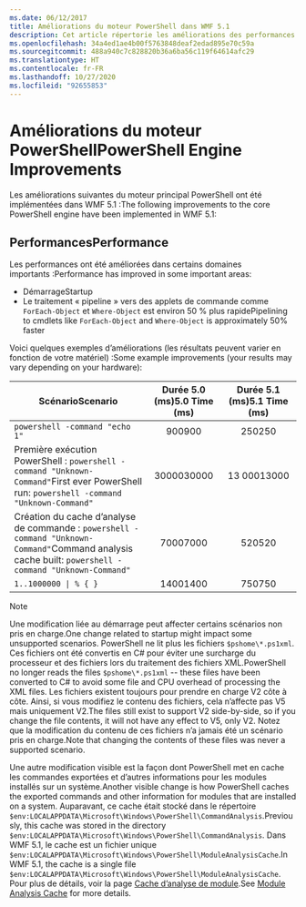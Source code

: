 ```yaml
---
ms.date: 06/12/2017
title: Améliorations du moteur PowerShell dans WMF 5.1
description: Cet article répertorie les améliorations des performances apportées à Windows PowerShell 5.1
ms.openlocfilehash: 34a4ed1ae4b00f5763848deaf2edad895e70c59a
ms.sourcegitcommit: 488a940c7c828820b36a6ba56c119f64614afc29
ms.translationtype: HT
ms.contentlocale: fr-FR
ms.lasthandoff: 10/27/2020
ms.locfileid: "92655853"
---
```

# <a name="powershell-engine-improvements"></a><span data-ttu-id="736fe-103">Améliorations du moteur PowerShell</span><span class="sxs-lookup"><span data-stu-id="736fe-103">PowerShell Engine Improvements</span></span>

<span data-ttu-id="736fe-104">Les améliorations suivantes du moteur principal PowerShell ont été implémentées dans WMF 5.1 :</span><span class="sxs-lookup"><span data-stu-id="736fe-104">The following improvements to the core PowerShell engine have been implemented in WMF 5.1:</span></span>

## <a name="performance"></a><span data-ttu-id="736fe-105">Performances</span><span class="sxs-lookup"><span data-stu-id="736fe-105">Performance</span></span>

<span data-ttu-id="736fe-106">Les performances ont été améliorées dans certains domaines importants :</span><span class="sxs-lookup"><span data-stu-id="736fe-106">Performance has improved in some important areas:</span></span>

- <span data-ttu-id="736fe-107">Démarrage</span><span class="sxs-lookup"><span data-stu-id="736fe-107">Startup</span></span>
- <span data-ttu-id="736fe-108">Le traitement « pipeline » vers des applets de commande comme `ForEach-Object` et `Where-Object` est environ 50 % plus rapide</span><span class="sxs-lookup"><span data-stu-id="736fe-108">Pipelining to cmdlets like `ForEach-Object` and `Where-Object` is approximately 50% faster</span></span>

<span data-ttu-id="736fe-109">Voici quelques exemples d’améliorations (les résultats peuvent varier en fonction de votre matériel) :</span><span class="sxs-lookup"><span data-stu-id="736fe-109">Some example improvements (your results may vary depending on your hardware):</span></span>

| <span data-ttu-id="736fe-110">Scénario</span><span class="sxs-lookup"><span data-stu-id="736fe-110">Scenario</span></span> | <span data-ttu-id="736fe-111">Durée 5.0 (ms)</span><span class="sxs-lookup"><span data-stu-id="736fe-111">5.0 Time (ms)</span></span> | <span data-ttu-id="736fe-112">Durée 5.1 (ms)</span><span class="sxs-lookup"><span data-stu-id="736fe-112">5.1 Time (ms)</span></span> |
| -------- | :---------------: | :---------------: |
| `powershell -command "echo 1"` | <span data-ttu-id="736fe-113">900</span><span class="sxs-lookup"><span data-stu-id="736fe-113">900</span></span> | <span data-ttu-id="736fe-114">250</span><span class="sxs-lookup"><span data-stu-id="736fe-114">250</span></span> |
| <span data-ttu-id="736fe-115">Première exécution PowerShell : `powershell -command "Unknown-Command"`</span><span class="sxs-lookup"><span data-stu-id="736fe-115">First ever PowerShell run: `powershell -command "Unknown-Command"`</span></span> | <span data-ttu-id="736fe-116">30000</span><span class="sxs-lookup"><span data-stu-id="736fe-116">30000</span></span> | <span data-ttu-id="736fe-117">13 000</span><span class="sxs-lookup"><span data-stu-id="736fe-117">13000</span></span> |
| <span data-ttu-id="736fe-118">Création du cache d’analyse de commande : `powershell -command "Unknown-Command"`</span><span class="sxs-lookup"><span data-stu-id="736fe-118">Command analysis cache built: `powershell -command "Unknown-Command"`</span></span> | <span data-ttu-id="736fe-119">7000</span><span class="sxs-lookup"><span data-stu-id="736fe-119">7000</span></span> | <span data-ttu-id="736fe-120">520</span><span class="sxs-lookup"><span data-stu-id="736fe-120">520</span></span> |
| <code>1..1000000 &#124; % { }</code> | <span data-ttu-id="736fe-121">1400</span><span class="sxs-lookup"><span data-stu-id="736fe-121">1400</span></span> | <span data-ttu-id="736fe-122">750</span><span class="sxs-lookup"><span data-stu-id="736fe-122">750</span></span> |

> [!NOTE]
> <span data-ttu-id="736fe-123">Une modification liée au démarrage peut affecter certains scénarios non pris en charge.</span><span class="sxs-lookup"><span data-stu-id="736fe-123">One change related to startup might impact some unsupported scenarios.</span></span> <span data-ttu-id="736fe-124">PowerShell ne lit plus les fichiers `$pshome\*.ps1xml`. Ces fichiers ont été convertis en C# pour éviter une surcharge du processeur et des fichiers lors du traitement des fichiers XML.</span><span class="sxs-lookup"><span data-stu-id="736fe-124">PowerShell no longer reads the files `$pshome\*.ps1xml` -- these files have been converted to C# to avoid some file and CPU overhead of processing the XML files.</span></span> <span data-ttu-id="736fe-125">Les fichiers existent toujours pour prendre en charge V2 côte à côte. Ainsi, si vous modifiez le contenu des fichiers, cela n’affecte pas V5 mais uniquement V2.</span><span class="sxs-lookup"><span data-stu-id="736fe-125">The files still exist to support V2 side-by-side, so if you change the file contents, it will not have any effect to V5, only V2.</span></span> <span data-ttu-id="736fe-126">Notez que la modification du contenu de ces fichiers n’a jamais été un scénario pris en charge.</span><span class="sxs-lookup"><span data-stu-id="736fe-126">Note that changing the contents of these files was never a supported scenario.</span></span>

<span data-ttu-id="736fe-127">Une autre modification visible est la façon dont PowerShell met en cache les commandes exportées et d’autres informations pour les modules installés sur un système.</span><span class="sxs-lookup"><span data-stu-id="736fe-127">Another visible change is how PowerShell caches the exported commands and other information for modules that are installed on a system.</span></span> <span data-ttu-id="736fe-128">Auparavant, ce cache était stocké dans le répertoire `$env:LOCALAPPDATA\Microsoft\Windows\PowerShell\CommandAnalysis`.</span><span class="sxs-lookup"><span data-stu-id="736fe-128">Previously, this cache was stored in the directory `$env:LOCALAPPDATA\Microsoft\Windows\PowerShell\CommandAnalysis`.</span></span> <span data-ttu-id="736fe-129">Dans WMF 5.1, le cache est un fichier unique `$env:LOCALAPPDATA\Microsoft\Windows\PowerShell\ModuleAnalysisCache`.</span><span class="sxs-lookup"><span data-stu-id="736fe-129">In WMF 5.1, the cache is a single file `$env:LOCALAPPDATA\Microsoft\Windows\PowerShell\ModuleAnalysisCache`.</span></span> <span data-ttu-id="736fe-130">Pour plus de détails, voir la page [Cache d’analyse de module](release-notes.md#module-analysis-cache).</span><span class="sxs-lookup"><span data-stu-id="736fe-130">See [Module Analysis Cache](release-notes.md#module-analysis-cache) for more details.</span></span>
